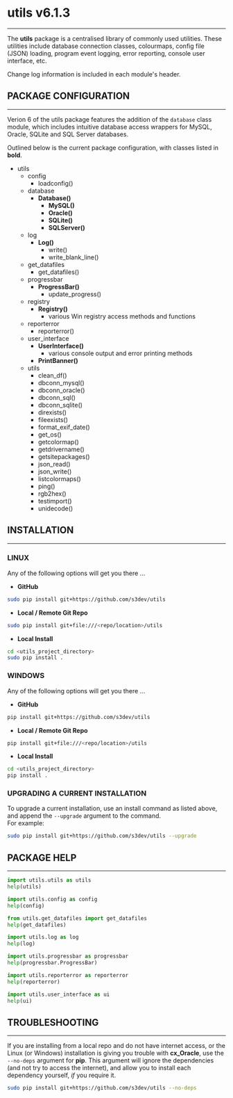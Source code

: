 
# utils v6.1.3
---
The **utils** package is a centralised library of commonly used utilities.  These utilities include database connection classes, colourmaps, config file (JSON) loading, program event logging, error reporting, console user interface, etc.

Change log information is included in each module's header.


## PACKAGE CONFIGURATION
---
Verion 6 of the utils package features the addition of the `database` class module, which includes intuitive database access wrappers for MySQL, Oracle, SQLite and SQL Server databases.

Outlined below is the current package configuration, with classes listed in **bold**.

- utils
   + config
      + loadconfig()
   + database
      + **Database()**
         + **MySQL()**
         + **Oracle()**
         + **SQLite()**
         + **SQLServer()**
   + log
      + **Log()**
         + write()
         + write_blank_line()
   + get_datafiles
      + get_datafiles()
   + progressbar
       + **ProgressBar()**
          + update_progress()
   + registry
      + **Registry()**
         + various Win registry access methods and functions
   + reporterror
      + reporterror()
   + user_interface
      + **UserInterface()**
         + various console output and error printing methods
      + **PrintBanner()**
   + utils
      + clean_df()
      + dbconn_mysql()
      + dbconn_oracle()
      + dbconn_sql()
      + dbconn_sqlite()
      + direxists()
      + fileexists()
      + format_exif_date()
      + get_os()
      + getcolormap()
      + getdrivername()
      + getsitepackages()
      + json_read()
      + json_write()
      + listcolormaps()
      + ping()
      + rgb2hex()
      + testimport()
      + unidecode()


## INSTALLATION
---
### LINUX
Any of the following options will get you there ...

- **GitHub**
```bash
sudo pip install git+https://github.com/s3dev/utils
```

- **Local / Remote Git Repo**
```bash
sudo pip install git+file:///<repo/location>/utils
```

- **Local Install**
```bash
cd <utils_project_directory>
sudo pip install .
```


### WINDOWS
Any of the following options will get you there ...

- **GitHub**
```bash
pip install git+https://github.com/s3dev/utils
```

- **Local / Remote Git Repo**
```bash
pip install git+file:///<repo/location>/utils
```

- **Local Install**
```bash
cd <utils_project_directory>
pip install .
```


### UPGRADING A CURRENT INSTALLATION
To upgrade a current installation, use an install command as listed above, and append the `--upgrade` argument to the command.  
For example:

```bash
sudo pip install git+https://github.com/s3dev/utils --upgrade
```


## PACKAGE HELP
---
```python
import utils.utils as utils
help(utils)
```  
```python
import utils.config as config
help(config)
```  
```python
from utils.get_datafiles import get_datafiles
help(get_datafiles)
```  
```python
import utils.log as log
help(log)
```  
```python
import utils.progressbar as progressbar
help(progressbar.ProgressBar)
```  
```python
import utils.reporterror as reporterror
help(reporterror)
```  
```python
import utils.user_interface as ui
help(ui)
```  


## TROUBLESHOOTING
---
If you are installing from a local repo and do not have internet access, or the Linux (or Windows) installation is giving you trouble with **cx_Oracle**, use the `--no-deps` argument for **pip**.  This argument will ignore the dependencies (and not try to access the internet), and allow you to install each dependency yourself, *if* you require it.  

```bash
sudo pip install git+https://github.com/s3dev/utils --no-deps
```
